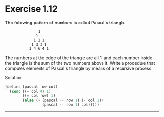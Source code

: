 # Exercise 1.12

The following pattern of numbers is called Pascal's triangle.

```
               1
              1 1
             1 2 1
            1 3 3 1
           1 4 6 4 1
```

The numbers at the edge of the triangle are all 1, and each number inside the triangle is the sum of the two numbers above it. Write a procedure that computes elements of Pascal's triangle by means of a recursive process.

Solution:

```scheme
(define (pascal row col)
  (cond ((= col 0) 1)
        ((= col row) 1)
        (else (+ (pascal (- row 1) (- col 1))
                 (pascal (- row 1) col)))))
```
---